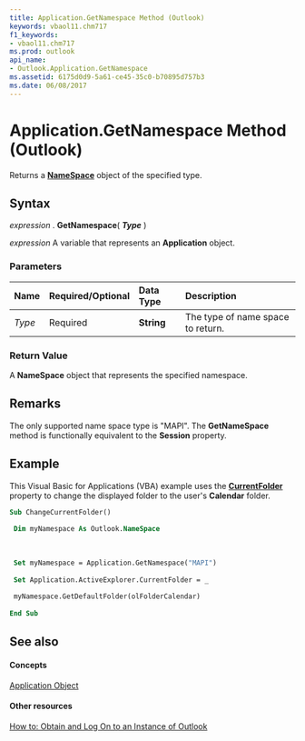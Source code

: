 ```yaml
---
title: Application.GetNamespace Method (Outlook)
keywords: vbaol11.chm717
f1_keywords:
- vbaol11.chm717
ms.prod: outlook
api_name:
- Outlook.Application.GetNamespace
ms.assetid: 6175d0d9-5a61-ce45-35c0-b70895d757b3
ms.date: 06/08/2017
---
```



# Application.GetNamespace Method (Outlook)

Returns a **[NameSpace](namespace-object-outlook.md)** object of the specified type.


## Syntax

 _expression_ . **GetNamespace**( **_Type_** )

 _expression_ A variable that represents an **Application** object.


### Parameters



|**Name**|**Required/Optional**|**Data Type**|**Description**|
|:-----|:-----|:-----|:-----|
| _Type_|Required| **String**|The type of name space to return.|

### Return Value

A **NameSpace** object that represents the specified namespace.


## Remarks

The only supported name space type is "MAPI". The **GetNameSpace** method is functionally equivalent to the **Session** property.


## Example

This Visual Basic for Applications (VBA) example uses the **[CurrentFolder](explorer-currentfolder-property-outlook.md)** property to change the displayed folder to the user's **Calendar** folder.


```vb
Sub ChangeCurrentFolder() 
 
 Dim myNamespace As Outlook.NameSpace 
 
 
 
 Set myNamespace = Application.GetNamespace("MAPI") 
 
 Set Application.ActiveExplorer.CurrentFolder = _ 
 
 myNamespace.GetDefaultFolder(olFolderCalendar) 
 
End Sub
```


## See also


#### Concepts


[Application Object](application-object-outlook.md)
#### Other resources


[How to: Obtain and Log On to an Instance of Outlook](http://msdn.microsoft.com/library/ef369364-6500-2759-3ef4-ed4411112e96%28Office.15%29.aspx)


